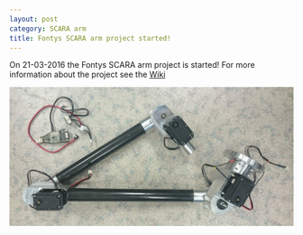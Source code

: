```yaml
---
layout: post
category: SCARA arm
title: Fontys SCARA arm project started!
---
```

On 21-03-2016 the Fontys SCARA arm project is started! For more information about the project see the [Wiki](https://github.com/MinorAR/Fontys_SCARA_Arm/wiki)

![scara_pic_2](/images/SCARA_pic_2.png)

